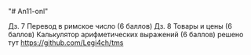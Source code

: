 "# An11-onl" 

Дз. 7 Перевод в римское число (6 баллов)
Дз. 8 Товары и цены (6 баллов)
Калькулятор арифметических выражений (6 баллов) решено тут https://github.com/Legi4ch/tms
